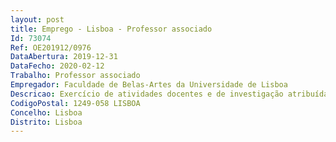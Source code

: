 ```yaml
--- 
layout: post
title: Emprego - Lisboa - Professor associado
Id: 73074
Ref: OE201912/0976
DataAbertura: 2019-12-31
DataFecho: 2020-02-12
Trabalho: Professor associado
Empregador: Faculdade de Belas-Artes da Universidade de Lisboa
Descricao: Exercício de atividades docentes e de investigação atribuídas às funções de Professor Associado na área disciplinar de Belas Artes   Pintura
CodigoPostal: 1249-058 LISBOA
Concelho: Lisboa
Distrito: Lisboa
--- 
```

